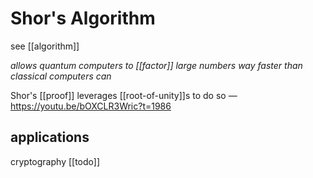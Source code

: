 # Shor's Algorithm

see [[algorithm]]

_allows quantum computers to [[factor]] large numbers way faster than classical computers can_

Shor's [[proof]] leverages [[root-of-unity]]s to do so &mdash; <https://youtu.be/bOXCLR3Wric?t=1986>

## applications

cryptography [[todo]]
